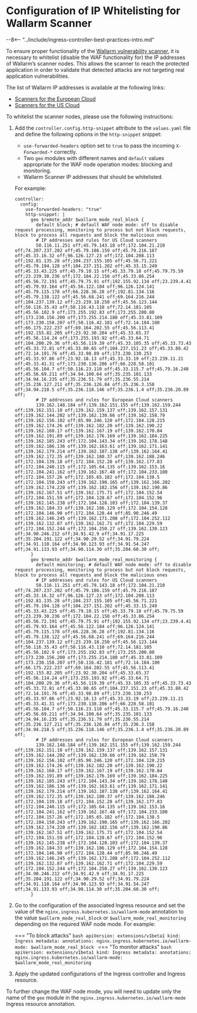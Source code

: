 # Configuration of IP Whitelisting for Wallarm Scanner

--8<-- "../include/ingress-controller-best-practices-intro.md"

To ensure proper functionality of the [Wallarm vulnerability scanner](../../../../user-guides/scanner/intro.md), it is necessary to whitelist (disable the WAF functionality for) the IP addresses of Wallarm’s scanner nodes. This allows the scanner to reach the protected application in order to validate that detected attacks are not targeting real application vulnerabilities.

The list of Wallarm IP addresses is available at the following links:

* [Scanners for the European Cloud](../../../scanner-address-en.md)
* [Scanners for the US Cloud](../../../scanner-address-us-en.md)

To whitelist the scanner nodes, please use the following instructions:

1. Add the `controller.config.http-snippet` attribute to the `values.yaml` file and define the following options in the `http-snippet` snippet:

    * `use-forwarded-headers` option set to `true` to pass the incoming `X-Forwarded-*` correctly.
    * Two `geo` modules with different names and `default` values appropriate for the WAF node operation modes: blocking and monitoring.
    * Wallarm Scanner IP addresses that should be whitelisted.

    For example:

    ```
    controller:
      config:
        use-forwarded-headers: "true"
        http-snippet: |
          geo $remote_addr $wallarm_mode_real_block {
            default block; # default WAF node mode: off to disable request processing, monitoring to process but not block requests, block to process all requests and block the malicious ones
            # IP addresses and rules for US Cloud scanners
            50.116.11.251 off;45.79.143.18 off;172.104.21.210 off;74.207.237.202 off;45.79.186.159 off;45.79.216.187 off;45.33.16.32 off;96.126.127.23 off;172.104.208.113 off;192.81.135.28 off;104.237.155.105 off;45.56.71.221 off;45.79.194.128 off;104.237.151.202 off;45.33.15.249 off;45.33.43.225 off;45.79.10.15 off;45.33.79.18 off;45.79.75.59 off;23.239.30.236 off;172.104.22.150 off;45.33.86.254 off;45.56.72.191 off;45.79.75.91 off;192.155.92.134 off;23.239.4.41 off;45.79.93.164 off;45.56.122.184 off;96.126.124.141 off;45.79.115.178 off;66.228.36.28 off;192.81.134.116 off;45.79.138.122 off;45.56.68.241 off;69.164.216.244 off;104.237.139.12 off;23.239.18.250 off;45.56.123.144 off;50.116.35.43 off;50.116.43.110 off;72.14.181.105 off;45.56.102.9 off;173.255.192.83 off;173.255.200.80 off;173.230.156.200 off;173.255.214.180 off;45.33.81.109 off;173.230.158.207 off;50.116.42.181 off;72.14.184.100 off;66.175.222.237 off;69.164.202.55 off;45.56.113.41 off;192.155.82.205 off;23.92.30.204 off;45.33.65.37 off;45.56.114.24 off;173.255.193.92 off;45.33.64.71 off;104.200.29.36 off;45.56.119.39 off;45.33.105.35 off;45.33.73.43 off;45.33.72.81 off;45.33.80.65 off;104.237.151.23 off;45.33.88.42 off;72.14.191.76 off;45.33.98.89 off;173.230.130.253 off;45.33.97.86 off;23.92.18.13 off;45.33.33.19 off;23.239.11.21 off;45.33.41.31 off;173.230.138.206 off;66.228.58.101 off;45.56.104.7 off;50.116.23.110 off;45.33.115.7 off;45.79.16.240 off;45.56.69.211 off;34.94.100.64 off;35.235.101.133 off;34.94.16.235 off;35.236.51.79 off;35.236.55.214 off;35.236.127.211 off;35.236.126.84 off;35.236.3.158 off;34.94.218.5 off;35.236.118.146 off;35.236.1.4 off;35.236.20.89 off;
            # IP addresses and rules for European Cloud scanners
            139.162.148.184 off;139.162.151.155 off;139.162.159.244 off;139.162.151.10 off;139.162.159.137 off;139.162.157.131 off;139.162.144.202 off;139.162.130.66 off;139.162.158.79 off;139.162.156.102 off;85.90.246.120 off;172.104.128.215 off;139.162.174.26 off;139.162.182.20 off;139.162.190.22 off;139.162.168.17 off;139.162.167.19 off;139.162.170.84 off;139.162.191.89 off;139.162.176.169 off;139.162.184.225 off;139.162.185.243 off;172.104.143.34 off;139.162.178.148 off;139.162.186.136 off;139.162.163.61 off;139.162.171.141 off;139.162.179.214 off;139.162.187.138 off;139.162.164.41 off;139.162.172.35 off;139.162.180.37 off;139.162.188.246 off;172.104.139.18 off;172.104.152.28 off;139.162.177.83 off;172.104.240.115 off;172.105.64.135 off;139.162.153.16 off;172.104.241.162 off;139.162.167.48 off;172.104.233.100 off;172.104.157.26 off;172.105.65.182 off;172.104.138.5 off;172.104.150.243 off;139.162.190.165 off;139.162.166.202 off;139.162.174.220 off;139.162.182.156 off;139.162.190.86 off;139.162.167.51 off;139.162.175.71 off;172.104.152.54 off;172.104.151.59 off;172.104.128.67 off;172.104.152.96 off;139.162.145.238 off;172.104.128.103 off;172.104.139.37 off;139.162.184.33 off;139.162.186.129 off;172.104.154.128 off;172.104.146.90 off;172.104.128.44 off;85.90.246.49 off;139.162.146.245 off;139.162.171.208 off;172.104.252.112 off;139.162.132.87 off;139.162.162.71 off;172.104.229.59 off;172.104.152.244 off;172.104.250.27 off;139.162.130.123 off;34.90.246.212 off;34.91.42.9 off;34.91.17.225 off;35.204.191.122 off;34.90.29.52 off;34.91.79.224 off;34.91.110.164 off;34.90.123.93 off;34.91.54.247 off;34.91.133.93 off;34.90.114.30 off;35.204.60.30 off;
          }
          geo $remote_addr $wallarm_mode_real_monitoring {
            default monitoring; # default WAF node mode: off to disable request processing, monitoring to process but not block requests, block to process all requests and block the malicious ones
            # IP addresses and rules for US Cloud scanners
            50.116.11.251 off;45.79.143.18 off;172.104.21.210 off;74.207.237.202 off;45.79.186.159 off;45.79.216.187 off;45.33.16.32 off;96.126.127.23 off;172.104.208.113 off;192.81.135.28 off;104.237.155.105 off;45.56.71.221 off;45.79.194.128 off;104.237.151.202 off;45.33.15.249 off;45.33.43.225 off;45.79.10.15 off;45.33.79.18 off;45.79.75.59 off;23.239.30.236 off;172.104.22.150 off;45.33.86.254 off;45.56.72.191 off;45.79.75.91 off;192.155.92.134 off;23.239.4.41 off;45.79.93.164 off;45.56.122.184 off;96.126.124.141 off;45.79.115.178 off;66.228.36.28 off;192.81.134.116 off;45.79.138.122 off;45.56.68.241 off;69.164.216.244 off;104.237.139.12 off;23.239.18.250 off;45.56.123.144 off;50.116.35.43 off;50.116.43.110 off;72.14.181.105 off;45.56.102.9 off;173.255.192.83 off;173.255.200.80 off;173.230.156.200 off;173.255.214.180 off;45.33.81.109 off;173.230.158.207 off;50.116.42.181 off;72.14.184.100 off;66.175.222.237 off;69.164.202.55 off;45.56.113.41 off;192.155.82.205 off;23.92.30.204 off;45.33.65.37 off;45.56.114.24 off;173.255.193.92 off;45.33.64.71 off;104.200.29.36 off;45.56.119.39 off;45.33.105.35 off;45.33.73.43 off;45.33.72.81 off;45.33.80.65 off;104.237.151.23 off;45.33.88.42 off;72.14.191.76 off;45.33.98.89 off;173.230.130.253 off;45.33.97.86 off;23.92.18.13 off;45.33.33.19 off;23.239.11.21 off;45.33.41.31 off;173.230.138.206 off;66.228.58.101 off;45.56.104.7 off;50.116.23.110 off;45.33.115.7 off;45.79.16.240 off;45.56.69.211 off;34.94.100.64 off;35.235.101.133 off;34.94.16.235 off;35.236.51.79 off;35.236.55.214 off;35.236.127.211 off;35.236.126.84 off;35.236.3.158 off;34.94.218.5 off;35.236.118.146 off;35.236.1.4 off;35.236.20.89 off;
            # IP addresses and rules for European Cloud scanners
            139.162.148.184 off;139.162.151.155 off;139.162.159.244 off;139.162.151.10 off;139.162.159.137 off;139.162.157.131 off;139.162.144.202 off;139.162.130.66 off;139.162.158.79 off;139.162.156.102 off;85.90.246.120 off;172.104.128.215 off;139.162.174.26 off;139.162.182.20 off;139.162.190.22 off;139.162.168.17 off;139.162.167.19 off;139.162.170.84 off;139.162.191.89 off;139.162.176.169 off;139.162.184.225 off;139.162.185.243 off;172.104.143.34 off;139.162.178.148 off;139.162.186.136 off;139.162.163.61 off;139.162.171.141 off;139.162.179.214 off;139.162.187.138 off;139.162.164.41 off;139.162.172.35 off;139.162.180.37 off;139.162.188.246 off;172.104.139.18 off;172.104.152.28 off;139.162.177.83 off;172.104.240.115 off;172.105.64.135 off;139.162.153.16 off;172.104.241.162 off;139.162.167.48 off;172.104.233.100 off;172.104.157.26 off;172.105.65.182 off;172.104.138.5 off;172.104.150.243 off;139.162.190.165 off;139.162.166.202 off;139.162.174.220 off;139.162.182.156 off;139.162.190.86 off;139.162.167.51 off;139.162.175.71 off;172.104.152.54 off;172.104.151.59 off;172.104.128.67 off;172.104.152.96 off;139.162.145.238 off;172.104.128.103 off;172.104.139.37 off;139.162.184.33 off;139.162.186.129 off;172.104.154.128 off;172.104.146.90 off;172.104.128.44 off;85.90.246.49 off;139.162.146.245 off;139.162.171.208 off;172.104.252.112 off;139.162.132.87 off;139.162.162.71 off;172.104.229.59 off;172.104.152.244 off;172.104.250.27 off;139.162.130.123 off;34.90.246.212 off;34.91.42.9 off;34.91.17.225 off;35.204.191.122 off;34.90.29.52 off;34.91.79.224 off;34.91.110.164 off;34.90.123.93 off;34.91.54.247 off;34.91.133.93 off;34.90.114.30 off;35.204.60.30 off;
          }
    ```
2. Go to the configuration of the associated Ingress resource and set the value of the `nginx.ingress.kubernetes.io/wallarm-mode` annotation to the value `$wallarm_mode_real_block` or `$wallarm_mode_real_monitoring` depending on the required WAF node mode. For example:

    === "To block attacks"
        ```bash
        apiVersion: extensions/v1beta1
          kind: Ingress
          metadata:
          annotations:
            nginx.ingress.kubernetes.io/wallarm-mode: $wallarm_mode_real_block
        ```
    === "To monitor attacks"
        ```bash
        apiVersion: extensions/v1beta1
          kind: Ingress
          metadata:
          annotations:
            nginx.ingress.kubernetes.io/wallarm-mode: $wallarm_mode_real_monitoring
        ```
3. Apply the updated configurations of the Ingress controller and Ingress resource.

To further change the WAF node mode, you will need to update only the name of the `geo` module in the `nginx.ingress.kubernetes.io/wallarm-mode` Ingress resource annotation.
